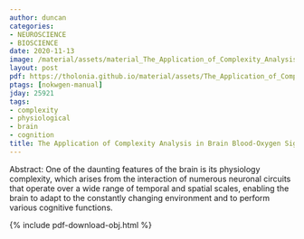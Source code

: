 ```yaml
---
author: duncan
categories:
- NEUROSCIENCE
- BIOSCIENCE
date: 2020-11-13
image: /material/assets/material_The_Application_of_Complexity_Analysis_in_Brain_Bl.png
layout: post
pdf: https://tholonia.github.io/material/assets/The_Application_of_Complexity_Analysis_in_Brain_Bl.pdf
ptags: [nokwgen-manual]
jday: 25921
tags:
- complexity
- physiological
- brain
- cognition
title: The Application of Complexity Analysis in Brain Blood-Oxygen Signal
---
```


Abstract: One of the daunting features of the brain is its physiology complexity, which arises from the interaction of numerous neuronal circuits that operate over a wide range of temporal and spatial scales, enabling the brain to adapt to the constantly changing environment and to perform various cognitive functions.

<!--more-->

{% include pdf-download-obj.html %}
